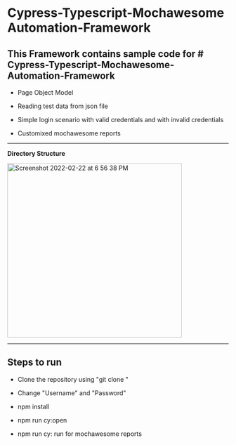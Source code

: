 # Cypress-Typescript-Mochawesome Automation-Framework

**This Framework contains sample code for # Cypress-Typescript-Mochawesome-Automation-Framework**
---------------------------------------------------------------------------------------------
- Page Object Model

- Reading test data from json file

- Simple login scenario with valid credentials and with invalid credentials

- Customixed mochawesome reports

----------------------------------------------------------------------------------------------
**Directory Structure**

<img width="397" alt="Screenshot 2022-02-22 at 6 56 38 PM" src="https://user-images.githubusercontent.com/6477971/155141747-a8fd10ef-2686-4321-87f1-94187b80fcf1.png">


--------------------------------------------------------------------------------------------------------------------------------------------------------

**Steps to run**
----------------------------------------------------------------------------------------------

- Clone the repository using "git clone "

- Change "Username" and "Password" 

- npm install

- npm run cy:open

- npm run cy: run for mochawesome reports
